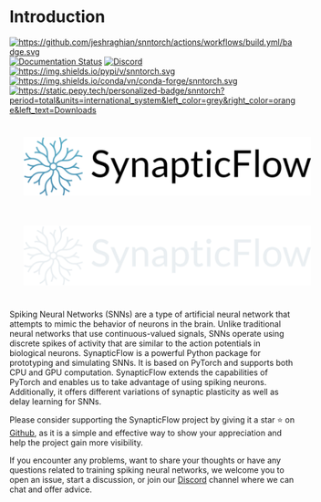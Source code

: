 # Introduction 

<a class="reference external image-reference" href="https://snntorch.readthedocs.io/en/latest/?badge=latest"><img alt="https://github.com/jeshraghian/snntorch/actions/workflows/build.yml/badge.svg" src="https://github.com/jeshraghian/snntorch/actions/workflows/build.yml/badge.svg" /></a>
<a class="reference external image-reference" href="https://snntorch.readthedocs.io/en/latest/?badge=latest"><img alt="Documentation Status" src="https://readthedocs.org/projects/snntorch/badge/?version=latest" /></a>
<a class="reference external image-reference" href="https://discord.gg/cdZb5brajb"><img alt="Discord" src="https://img.shields.io/discord/906036932725841941" /></a>
<a class="reference external image-reference" href="https://pypi.python.org/pypi/snntorch"><img alt="https://img.shields.io/pypi/v/snntorch.svg" src="https://img.shields.io/pypi/v/snntorch.svg" /></a>
<a class="reference external image-reference" href="https://anaconda.org/conda-forge/snntorch"><img alt="https://img.shields.io/conda/vn/conda-forge/snntorch.svg" src="https://img.shields.io/conda/vn/conda-forge/snntorch.svg" /></a>
<a class="reference external image-reference" href="https://pepy.tech/project/snntorch"><img alt="https://static.pepy.tech/personalized-badge/snntorch?period=total&amp;units=international_system&amp;left_color=grey&amp;right_color=orange&amp;left_text=Downloads" src="https://static.pepy.tech/personalized-badge/snntorch?period=total&amp;units=international_system&amp;left_color=grey&amp;right_color=orange&amp;left_text=Downloads" /></a>


<div class="sidebar-logo-container">
  <img class="sidebar-logo only-light" src="_static/logo-light-mode.png" alt="Light Logo" style="width: 600px; padding: 25px;"/>
  <img class="sidebar-logo only-dark" src="_static/logo-dark-mode.png" alt="Dark Logo" style="width: 600px; padding: 25px;"/>
</div>
 

Spiking Neural Networks (SNNs) are a type of artificial neural network that attempts to mimic the behavior of neurons in the brain. Unlike traditional neural networks that use continuous-valued signals, SNNs operate using discrete spikes of activity that are similar to the action potentials in biological neurons. SynapticFlow is a powerful Python package for prototyping and simulating SNNs. It is based on PyTorch and supports both CPU and GPU computation. SynapticFlow extends the capabilities of PyTorch and enables us to take advantage of using spiking neurons. Additionally, it offers different variations of synaptic plasticity as well as delay learning for SNNs.

Please consider supporting the SynapticFlow project by giving it a star ⭐️ on <a href="https://github.com/arsham-khoee/synapticflow">Github</a>, as it is a simple and effective way to show your appreciation and help the project gain more visibility.

If you encounter any problems, want to share your thoughts or have any questions related to training spiking neural networks, we welcome you to open an issue, start a discussion, or join our <a href="https://discord.gg/dhQyAMxM">Discord</a> channel where we can chat and offer advice.


